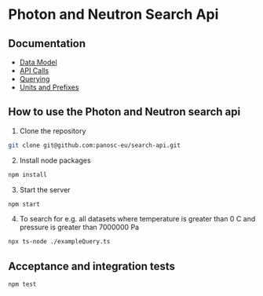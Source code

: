 # Photon and Neutron Search Api

## Documentation

* [Data Model](https://github.com/panosc-eu/search-api/wiki/Data-Model)
* [API Calls](./doc/api-calls.md)
* [Querying](./doc/query.md)
* [Units and Prefixes](./doc/units-and-prefixes.md)

## How to use the Photon and Neutron search api

1. Clone the repository

  ```bash
  git clone git@github.com:panosc-eu/search-api.git
  ```

2. Install node packages

  ```bash
  npm install
  ```

3. Start the server

```bash
npm start
```

4. To search for e.g. all datasets where temperature is greater than 0 C and pressure is greater than 7000000 Pa

```bash
npx ts-node ./exampleQuery.ts
```


## Acceptance and integration tests

```bash
npm test
```
